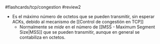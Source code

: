 #flashcards/tcp/congestion 
#review2 

- Es el máximo número de octetos que se pueden transmitir, sin esperar ACKs, debido al mecanismo de [[Control de congestión en TCP]]
	- Normalmente se *mide* en el número de [[MSS - Maximum Segment Size|MSS]] que se pueden transmitir, aunque en general se contabiliza en octetos.